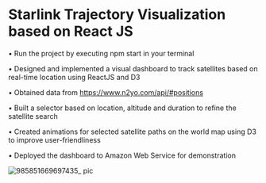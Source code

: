 # Starlink Trajectory Visualization based on React JS

• Run the project by executing npm start in your terminal 

• Designed and implemented a visual dashboard to track satellites based on real-time location using ReactJS and D3

• Obtained data from https://www.n2yo.com/api/#positions

• Built a selector based on location, altitude and duration to refine the satellite search

• Created animations for selected satellite paths on the world map using D3 to improve user-friendliness

• Deployed the dashboard to Amazon Web Service for demonstration

![985851669697435_ pic](https://user-images.githubusercontent.com/115428939/204441824-0bdb2986-7884-4a80-9d5e-34dc61bc9369.jpg)
